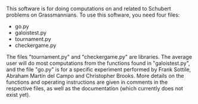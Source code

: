 This software is for doing computations on and related to Schubert
problems on Grassmannians. To use this software, you need four files:

* go.py
* galoistest.py
* tournament.py
* checkergame.py

The files "tournament.py" and "checkergame.py" are libraries. The
average user will do most computations from the functions found in
"galoistest.py", and the file "go.py" is for a specific experiment
performed by Frank Sottile, Abraham Martín del Campo and Christopher
Brooks. More details on the functions and operating instructions are
given in comments in the respective files, as well as the
documentation (which currently does not exist yet).

